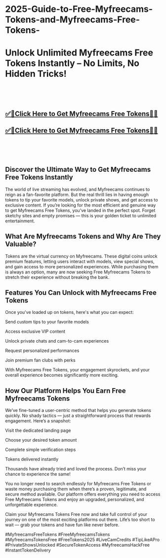 # 2025-Guide-to-Free-Myfreecams-Tokens-and-Myfreecams-Free-Tokens-

<h1>Unlock Unlimited Myfreecams Free Tokens Instantly – No Limits, No Hidden Tricks!</h1>



<br><br><br>
<b><h2><a href="https://searchoptima.org/myfreecams-tokens/">✅🎯Click Here to Get Myfreecams Free Tokens🎯✅</a>

</h2></b>

<b><h2><a href="https://searchoptima.org/myfreecams-tokens/">✅🎯Click Here to Get Myfreecams Free Tokens🎯✅</a>

</h2></b> <br><br><br>



<h2>Discover the Ultimate Way to Get Myfreecams Free Tokens Instantly</h2>
The world of live streaming has evolved, and Myfreecams continues to reign as a fan-favorite platform. But the real thrill lies in having enough tokens to tip your favorite models, unlock private shows, and get access to exclusive content. If you’re looking for the most efficient and genuine way to get Myfreecams Free Tokens, you’ve landed in the perfect spot. Forget sketchy sites and empty promises — this is your golden ticket to unlimited entertainment.






<h2>What Are Myfreecams Tokens and Why Are They Valuable?</h2>
Tokens are the virtual currency on Myfreecams. These digital coins unlock premium features, letting users interact with models, view special shows, and gain access to more personalized experiences. While purchasing them is always an option, many are now seeking Free Myfreecams Tokens to stretch their experience without breaking the bank.




<h2>Features You Can Unlock with Myfreecams Free Tokens</h2>
Once you've loaded up on tokens, here's what you can expect:

Send custom tips to your favorite models

Access exclusive VIP content

Unlock private chats and cam-to-cam experiences

Request personalized performances

Join premium fan clubs with perks

With Myfreecams Free Tokens, your engagement skyrockets, and your overall experience becomes significantly more exciting.


<h2>How Our Platform Helps You Earn Free Myfreecams Tokens</h2>
We’ve fine-tuned a user-centric method that helps you generate tokens quickly. No shady tactics — just a straightforward process that rewards engagement. Here’s a snapshot:

Visit the dedicated landing page

Choose your desired token amount

Complete simple verification steps

Tokens delivered instantly

Thousands have already tried and loved the process. Don’t miss your chance to experience the same!

You no longer need to search endlessly for Myfreecams Free Tokens or waste money purchasing them when there’s a proven, legitimate, and secure method available. Our platform offers everything you need to access Free Myfreecams Tokens and enjoy an upgraded, personalized, and unforgettable experience.

Claim your Myfreecams Tokens Free now and take full control of your journey on one of the most exciting platforms out there. Life’s too short to wait — grab your tokens and have fun like never before.


#MyfreecamsFreeTokens #FreeMyfreecamsTokens #MyfreecamsTokensFree #FreeTokens2025 #LiveCamCredits #TipLikeAPro #PrivateShowsUnlocked #SecureTokenAccess #MyfreecamsHackFree #InstantTokenDelivery




